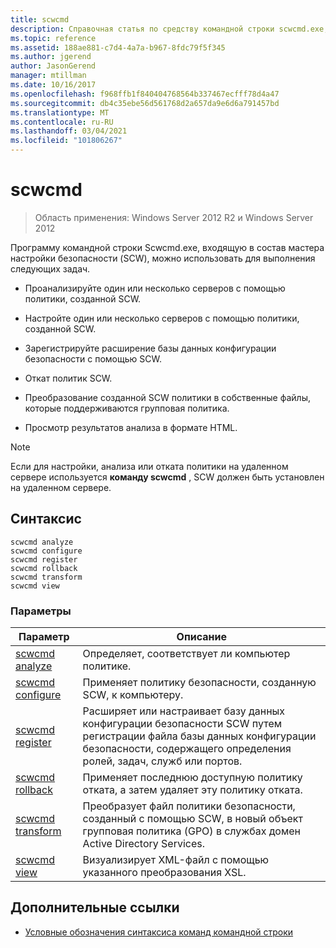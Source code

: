 ```yaml
---
title: scwcmd
description: Справочная статья по средству командной строки scwcmd.exe, входящему в состав мастера настройки безопасности (SCW).
ms.topic: reference
ms.assetid: 188ae881-c7d4-4a7a-b967-8fdc79f5f345
ms.author: jgerend
author: JasonGerend
manager: mtillman
ms.date: 10/16/2017
ms.openlocfilehash: f968ffb1f840404768564b337467ecfff78d4a47
ms.sourcegitcommit: db4c35ebe56d561768d2a657da9e6d6a791457bd
ms.translationtype: MT
ms.contentlocale: ru-RU
ms.lasthandoff: 03/04/2021
ms.locfileid: "101806267"
---
```

# <a name="scwcmd"></a>scwcmd

> Область применения: Windows Server 2012 R2 и Windows Server 2012

Программу командной строки Scwcmd.exe, входящую в состав мастера настройки безопасности (SCW), можно использовать для выполнения следующих задач.

- Проанализируйте один или несколько серверов с помощью политики, созданной SCW.

- Настройте один или несколько серверов с помощью политики, созданной SCW.

- Зарегистрируйте расширение базы данных конфигурации безопасности с помощью SCW.

- Откат политик SCW.

- Преобразование созданной SCW политики в собственные файлы, которые поддерживаются групповая политика.

- Просмотр результатов анализа в формате HTML.

> [!NOTE]
> Если для настройки, анализа или отката политики на удаленном сервере используется **команду scwcmd** , SCW должен быть установлен на удаленном сервере.

## <a name="syntax"></a>Синтаксис

```
scwcmd analyze
scwcmd configure
scwcmd register
scwcmd rollback
scwcmd transform
scwcmd view
```

### <a name="parameters"></a>Параметры

| Параметр | Описание |
|--|--|
| [scwcmd analyze](scwcmd-analyze.md) | Определяет, соответствует ли компьютер политике. |
| [scwcmd configure](scwcmd-configure.md) | Применяет политику безопасности, созданную SCW, к компьютеру.|
| [scwcmd register](scwcmd-register.md) | Расширяет или настраивает базу данных конфигурации безопасности SCW путем регистрации файла базы данных конфигурации безопасности, содержащего определения ролей, задач, служб или портов. |
| [scwcmd rollback](scwcmd-rollback.md) | Применяет последнюю доступную политику отката, а затем удаляет эту политику отката. |
| [scwcmd transform](scwcmd-transform.md) | Преобразует файл политики безопасности, созданный с помощью SCW, в новый объект групповая политика (GPO) в службах домен Active Directory Services. |
| [scwcmd view](scwcmd-view.md) | Визуализирует XML-файл с помощью указанного преобразования XSL. |

## <a name="additional-references"></a>Дополнительные ссылки

- [Условные обозначения синтаксиса команд командной строки](command-line-syntax-key.md)
